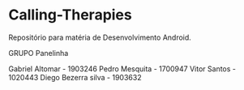 # Calling-Therapies


Repositório para matéria de Desenvolvimento Android.


GRUPO Panelinha



Gabriel Altomar - 1903246
Pedro Mesquita - 1700947
Vitor Santos - 1020443
Diego Bezerra silva - 1903632
